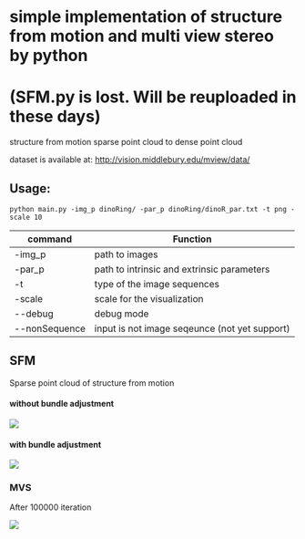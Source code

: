 # simple implementation of structure from motion and multi view stereo by python

# (SFM.py is lost. Will be reuploaded in these days)


structure from motion sparse point cloud to dense point cloud 

dataset is available at:
http://vision.middlebury.edu/mview/data/

## Usage:
```
python main.py -img_p dinoRing/ -par_p dinoRing/dinoR_par.txt -t png -scale 10
```

| command | Function | 
| -------- | -------- |
| -img_p     | path to images |
| -par_p     | path to intrinsic and extrinsic parameters |
| -t     | type of the image sequences |
| -scale     | scale for the visualization |
| --debug | debug mode |
| --nonSequence | input is not image seqeunce (not yet support)|

## SFM
Sparse point cloud of structure from motion

#### without bundle adjustment
![](https://i.imgur.com/5pNYI4y.png)

#### with bundle adjustment
![](https://i.imgur.com/friMHey.png)

### MVS
After 100000 iteration

![](https://i.imgur.com/HXZyli5.png)




